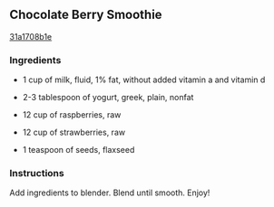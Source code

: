 ## Chocolate Berry Smoothie

[31a1708b1e](http://www.food.com/recipe/chocolate-berry-smoothie-217498)

### Ingredients

 - 1 cup of milk, fluid, 1% fat, without added vitamin a and vitamin d

 - 2-3 tablespoon of yogurt, greek, plain, nonfat

 - 12 cup of raspberries, raw

 - 12 cup of strawberries, raw

 - 1 teaspoon of seeds, flaxseed

### Instructions

Add ingredients to blender. Blend until smooth. Enjoy!